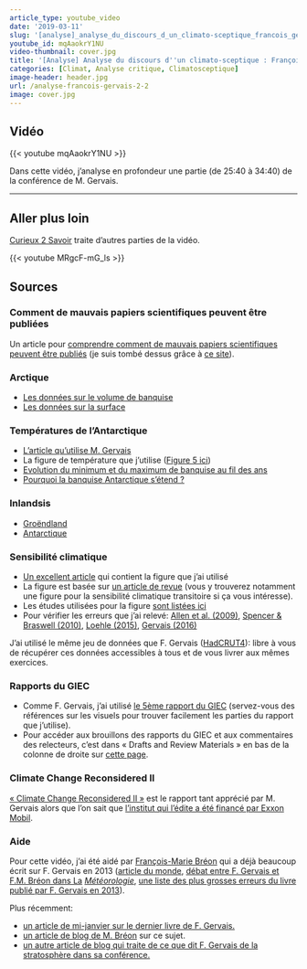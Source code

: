```yaml
---
article_type: youtube_video
date: '2019-03-11'
slug: '[analyse]_analyse_du_discours_d_un_climato-sceptique_francois_gervais_(2_2)'
youtube_id: mqAaokrY1NU
video-thumbnail: cover.jpg
title: '[Analyse] Analyse du discours d''un climato-sceptique : François Gervais. (2/2)'
categories: [Climat, Analyse critique, Climatosceptique]
image-header: header.jpg
url: /analyse-francois-gervais-2-2
image: cover.jpg
---
```


## Vidéo

{{< youtube mqAaokrY1NU >}}

Dans cette vidéo, j’analyse en profondeur une partie (de 25:40 à 34:40)
de la conférence de M. Gervais.


<hr>

## Aller plus loin

[Curieux 2 Savoir](https://www.youtube.com/watch?v=MRgcF-mG_ls) traite d’autres parties de la vidéo.

{{< youtube MRgcF-mG_ls >}}

## Sources

### Comment de mauvais papiers scientifiques peuvent être publiées

Un article pour [comprendre comment de mauvais papiers scientifiques peuvent être publiés](https://www.sciencedirect.com/science/article/pii/S0921818117306586?via%3Dihub) (je suis tombé dessus grâce à [ce site](http://www.realclimate.org/index.php/archives/2018/04/harde-times/)).

### Arctique

- [Les données sur le volume de banquise](http://psc.apl.uw.edu/research/projects/arctic-sea-ice-volume-anomaly/)  
- [Les données sur la surface](http://nsidc.org/arcticseaicenews/)

### Températures de l’Antarctique

- [L’article qu’utilise M. Gervais](https://www.sciencedirect.com/science/article/pii/S0277379116305479)  
- La figure de température que j’utilise ([Figure 5 ici](https://www.metoffice.gov.uk/research/news/2018/global-surface-temperatures-in-2017))
- [Evolution du minimum et du maximum de banquise au fil des ans](https://earthobservatory.nasa.gov/world-of-change/SeaIceSouth)
- [Pourquoi la banquise Antarctique s’étend ?](https://insideclimatenews.org/news/31052016/why-antarctica-sea-ice-level-growing-while-arctic-glaciers-melts-climate-change-global-warming)

### Inlandsis

- [Groëndland](https://climate.nasa.gov/vital-signs/ice-sheets/)
- [Antarctique](https://www.nature.com/articles/s41586-018-0179-y)

### Sensibilité climatique

- [Un excellent article](https://www.carbonbrief.org/explainer-how-scientists-estimate-climate-sensitivity) qui contient la figure que j’ai utilisé 
- La figure est basée sur [un article de revue](https://www.nature.com/articles/ngeo3017.epdf?referrer_access_token=dLYOhbO9fY4cQB-QwuXSZdRgN0jAjWel9jnR3ZoTv0N7W0Q7s9ZM6MDtqL87ido5bMP3vtFKZJr2O1RJ-Udm1hDGN7lsKzcOgcvizfGfpz3_-7ADzSLkzT0ggRdMvHeWHCB_KG2my1Ha8oOll-UjczJAxlzdti69UFEEgrxxjd-bYcM-bnhvjIkU8sBr9DZuCcaHYHmV8sas6aJouAOE-i9cIB1gwKQsTZxkWAq6hMRWm5LeAtMp6ympI7E4lZCN&tracking_referrer=www.carbonbrief.org) (vous y trouverez notamment une figure pour la sensibilité climatique transitoire si ça vous intéresse).
- Les études utilisées pour la figure [sont listées ici](https://docs.google.com/spreadsheets/d/1Bw2XU3FCw9a__Z5Y9YGfCWU-ohzuhFJ8_gcGyIsTECE/edit#gid=0)
- Pour vérifier les erreurs que j’ai relevé: [Allen et al. (2009)](https://www.nature.com/articles/nature08019), [Spencer & Braswell (2010)](https://www.drroyspencer.com/wp-content/uploads/Spencer-Braswell-JGR-2010.pdf), [Loehle (2015)](http://www.hrpub.org/download/20151130/UJG1-13905038.pdf), [Gervais (2016)](https://www.sciencedirect.com/science/article/pii/S0012825216300277)

J’ai utilisé le même jeu de données que F. Gervais
([HadCRUT4](https://crudata.uea.ac.uk/cru/data/temperature/)): libre à vous de
récupérer ces données accessibles à tous et de vous livrer aux mêmes exercices.

### Rapports du GIEC

- Comme F. Gervais, j’ai utilisé [le 5ème rapport du
GIEC](https://www.ipcc.ch/report/ar5/wg1/) (servez-vous des références sur les
visuels pour trouver facilement les parties du rapport que j’utilise).
- Pour accéder aux brouillons des rapports du GIEC et aux commentaires des
relecteurs, c’est dans « Drafts and Review Materials » en bas de la colonne de
droite sur [cette page](https://archive.ipcc.ch/report/ar5/wg1/).

### Climate Change Reconsidered II

[« Climate Change Reconsidered II »](http://climatechangereconsidered.org/wp-content/uploads/2019/01/Climate-Change-Reconsidered-II-Fossil-Fuels-FULL-Volume-with-covers.pdf) est le rapport tant apprécié par M. Gervais alors que l’on sait que [l’institut qui l’édite a été financé par Exxon Mobil](https://spectrum.ieee.org/energy/environment/exxonmobil-cuts-back-its-funding-for-climate-skeptics).

### Aide

Pour cette vidéo, j’ai été aidé par [François-Marie Bréon](https://twitter.com/fmbreon?lang=fr) qui a déjà beaucoup écrit sur F. Gervais en 2013 ([article du monde](https://www.lemonde.fr/sciences/article/2013/10/28/les-contre-verites-du-dernier-pamphlet-climatosceptique_3504317_1650684.html), [débat entre F. Gervais et F.M. Bréon dans La](http://documents.irevues.inist.fr/bitstream/handle/2042/54077/meteo_2014_86_68.pdf?sequence=1) _[Météorologie](http://documents.irevues.inist.fr/bitstream/handle/2042/54077/meteo_2014_86_68.pdf?sequence=1)_, [une liste des plus grosses erreurs du livre publié par F. Gervais en 2013](http://www.clubdesargonautes.org/livresetpublications/breon.php)).  
  
Plus récemment:  
- [un article de mi-janvier sur le dernier livre de F. Gervais.](http://www.francesoir.fr/societe-science-tech/le-rechauffement-climatique-un-leurre-escroquerie-climatosceptique-de-francois-gervais)  
- [un article de blog de M. Bréon](http://sogeco31.blogspot.com/2019/01/francois-gervais-passe-la-moulinette-de.html) sur ce sujet.  
- [un autre article de blog qui traite de ce que dit F. Gervais de la stratosphère dans sa conférence.](https://sogeco31.blogspot.com/2019/01/des-precisions-stratospheriques-sur-le.html)

